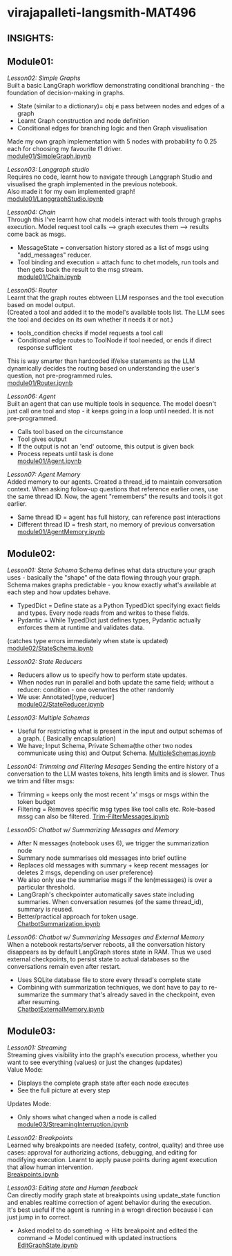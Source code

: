 # virajapalleti-langsmith-MAT496

## INSIGHTS:

## **Module01:**

_Lesson02: Simple Graphs_  
Built a basic LangGraph workflow demonstrating conditional branching - the foundation of decision-making in graphs.

- State (similar to a dictionary)= obj e pass between nodes and edges of a graph
- Learnt Graph construction and node definition
- Conditional edges for branching logic and then Graph visualisation

Made my own graph implementation with 5 nodes with probability fo 0.25 each for choosing my favourite f1 driver.  
[module01/SimpleGraph.ipynb](module01/SimpleGraph.ipynb)

_Lesson03: Langgraph studio_  
Requires no code, learnt how to navigate through Langgraph Studio and visualised the graph implemented in the previous notebook.  
Also made it for my own implemented graph!  
[module01/LanggraphStudio.ipynb](module01\LanggraphStudio.ipynb)

_Lesson04: Chain_  
Through this I've learnt how chat models interact with tools through graphs execution. Model request tool calls --> graph executes them --> results come back as msgs.

- MessageState = conversation history stored as a list of msgs using "add_messages" reducer.
- Tool binding and execution = attach func to chet models, run tools and then gets back the result to the msg stream.  
  [module01/Chain.ipynb](module01/Chain.ipynb)

_Lesson05: Router_  
Learnt that the graph routes ebtween LLM responses and the tool execution based on model output.  
(Created a tool and added it to the model's available tools list. The LLM sees the tool and decides on its own whether it needs it or not.)

- tools_condition checks if model requests a tool call
- Conditional edge routes to ToolNode if tool needed, or ends if direct response sufficient

This is way smarter than hardcoded if/else statements as the LLM dynamically decides the routing based on understanding the user's question, not pre-programmed rules.  
[module01/Router.ipynb](module01/Routuer.ipynb)

_Lesson06: Agent_  
Built an agent that can use multiple tools in sequence. The model doesn't just call one tool and stop - it keeps going in a loop until needed. It is not pre-programmed.

- Calls tool based on the circumstance
- Tool gives output
- If the output is not an 'end' outcome, this output is given back
- Process repeats until task is done  
  [module01/Agent.ipynb](module01/Agent.ipynb)

_Lesson07: Agent Memory_  
Added memory to our agents. Created a thread_id to maintain conversation context. When asking follow-up questions that reference earlier ones, use the same thread ID. Now, the agent "remembers" the results and tools it got earlier.

- Same thread ID = agent has full history, can reference past interactions
- Different thread ID = fresh start, no memory of previous conversation  
  [module01/AgentMemory.ipynb](module01/AgentMemory.ipynb)

## **Module02:**

_Lesson01: State Schema_
Schema defines what data structure your graph uses - basically the "shape" of the data flowing through your graph. Schema makes graphs predictable - you know exactly what's available at each step and how updates behave.

- TypedDict = Define state as a Python TypedDict specifying exact fields and types. Every node reads from and writes to these fields.
- Pydantic = While TypedDict just defines types, Pydantic actually enforces them at runtime and validates data.

(catches type errors immediately when state is updated)
[module02/StateSchema.ipynb](module02/StateSchema.ipynb)

_Lesson02: State Reducers_

- Reducers allow us to specify how to perform state updates.
- When nodes run in parallel and both update the same field; without a reducer: condition - one overwrites the other randomly
- We use: Annotated[type, reducer]  
  [module02/StateReducer.ipynb](module02/StateReducer.ipynb)

_Lesson03: Multiple Schemas_

- Useful for restricting what is present in the input and output schemas of a graph. ( Basically encapsulation)
- We have; Input Schema, Private Schema(the other two nodes communicate using this) and Output Schema.
  [MultipleSchemas.ipynb](module02/MultipleSchemas.ipynb)

_Lesson04: Trimming and Filtering Mesages_
Sending the entire history of a conversation to the LLM wastes tokens, hits length limits and is slower. Thus we trim and filter msgs:

- Trimming = keeps only the most recent 'x' msgs or msgs within the token budget
- Filtering = Removes specific msg types like tool calls etc. Role-based mssg can also be filtered.
  [Trim-FilterMessages.ipynb](module02/Trim-FilterMessages.ipynb)

_Lesson05: Chatbot w/ Summarizing Messages and Memory_

- After N messages (notebook uses 6), we trigger the summarization node
- Summary node summarises old messages into brief outline
- Replaces old messages with summary + keep recent messages (or deletes 2 msgs, depending on user preference)
- We also only use the summarise msgs if the len(messages) is over a particular threshold.
- LangGraph's checkpointer automatically saves state including summaries. When conversation resumes (of the same thread_id), summary is reused.
- Better/practical approach for token usage.  
  [ChatbotSummarization.ipynb](module02/ChatbotSummarization.ipynb)

_Lesson06: Chatbot w/ Summarizing Messages and External Memory_  
When a notebook restarts/server reboots, all the conversation history disappears as by default LangGraph stores state in RAM. Thus we used external checkpoints, to persist state to actual databases so the conversations remain even after restart.

- Uses SQLite database file to store every thread's complete state
- Combining with summarization techniques, we dont have to pay to re-summarize the summary that's already saved in the checkpoint, even after resuming.  
  [ChatbotExternalMemory.ipynb](module02/ChatbotExternalMemory.ipynb)

## **Module03:**

_Lesson01: Streaming_  
Streaming gives visibility into the graph's execution process, whether you want to see everything (values) or just the changes (updates)  
Value Mode:

- Displays the complete graph state after each node executes
- See the full picture at every step

Updates Mode:

- Only shows what changed when a node is called  
  [module03/StreamingInterruption.ipynb](module03/StreamingInterruption.ipynb)

_Lesson02: Breakpoints_  
Learned why breakpoints are needed (safety, control, quality) and three use cases: approval for authorizing actions, debugging, and editing for modifying execution.
Learnt to apply pause points during agent execution that allow human intervention.  
[Breakpoints.ipynb](module03/Breakpoints.ipynb)

_Lesson03: Editing state and Human feedback_  
Can directly modify graph state at breakpoints using update_state function and enables realtime correction of agent behavior during the execution.  
It's best useful if the agent is running in a wrogn direction because I can just jump in to correct.  

- Asked model to do something -> Hits breakpoint and edited the command -> Model continued with updated instructions  
  [EditGraphState.ipynb](module03/EditStateHumanFeedbac.ipynb)
